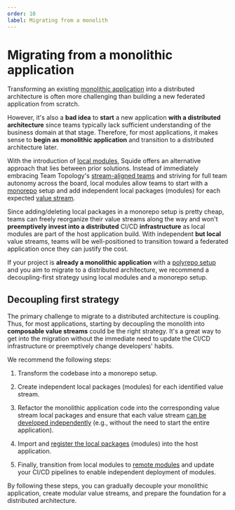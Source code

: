 ```yaml
---
order: 10
label: Migrating from a monolith
---
```


# Migrating from a monolithic application

Transforming an existing [monolithic application](https://en.wikipedia.org/wiki/Monolithic_application) into a distributed architecture is often more challenging than building a new federated application from scratch.

However, it's also a **bad idea** to **start** a new application **with a distributed architecture** since teams typically lack sufficient understanding of the business domain at that stage. Therefore, for most applications, it makes sense to **begin as monolithic application** and transition to a distributed architecture later.

With the introduction of [local modules](/reference/registration/registerLocalModules.md), Squide offers an alternative approach that lies between prior solutions. Instead of immediately embracing Team Topology's [stream-aligned teams](https://www.shortform.com/blog/stream-aligned-teams/) and striving for full team autonomy across the board, local modules allow teams to start with a [monorepo](https://en.wikipedia.org/wiki/Monorepo) setup and add independent local packages (modules) for each expected [value stream](https://en.wikipedia.org/wiki/Value_stream).

Since adding/deleting local packages in a monorepo setup is pretty cheap, teams can freely reorganize their value streams along the way and won't **preemptively invest into a distributed** CI/CD **infrastructure** as local modules are part of the host application build. With independent **but local** value streams, teams will be well-positioned to transition toward a federated application once they can justify the cost.

If your project is **already a monolithic application** with a [polyrepo setup](https://github.com/joelparkerhenderson/monorepo-vs-polyrepo#what-is-polyrepo) and you aim to migrate to a distributed architecture, we recommend a decoupling-first strategy using local modules and a monorepo setup.

## Decoupling first strategy

The primary challenge to migrate to a distributed architecture is coupling. Thus, for most applications, starting by decoupling the monolith into **composable value streams** could be the right strategy. It's a great way to get into the migration without the immediate need to update the CI/CD infrastructure or preemptively change developers' habits.

We recommend the following steps:

1. Transform the codebase into a monorepo setup.

2. Create independent local packages (modules) for each identified value stream.

3. Refactor the monolithic application code into the corresponding value stream local packages and ensure that each value stream [can be developed independently](develop-a-module-in-isolation.md) (e.g., without the need to start the entire application).

4. Import and [register the local packages](/reference/registration/registerLocalModules.md) (modules) into the host application.

5. Finally, transition from local modules to [remote modules](/reference/registration/registerRemoteModules.md) and update your CI/CD pipelines to enable independent deployment of modules.

By following these steps, you can gradually decouple your monolithic application, create modular value streams, and prepare the foundation for a distributed architecture.
